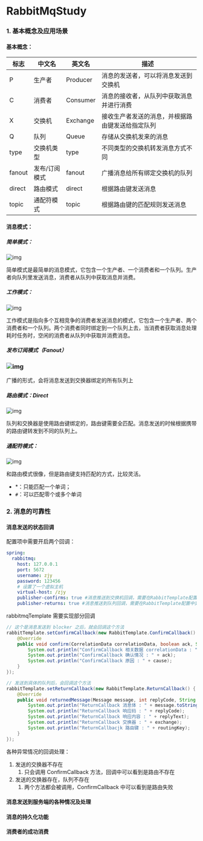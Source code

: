 # RabbitMqStudy

### 1. 基本概念及应用场景

#### 基本概念：

| 标志   | 中文名        | 英文名   | 描述                                             |
| ------ | ------------- | -------- | ------------------------------------------------ |
| P      | 生产者        | Producer | 消息的发送者，可以将消息发送到交换机             |
| C      | 消费者        | Consumer | 消息的接收者，从队列中获取消息并进行消费         |
| X      | 交换机        | Exchange | 接收生产者发送的消息，并根据路由键发送给指定队列 |
| Q      | 队列          | Queue    | 存储从交换机发来的消息                           |
| type   | 交换机类型    | type     | 不同类型的交换机转发消息方式不同                 |
| fanout | 发布/订阅模式 | fanout   | 广播消息给所有绑定交换机的队列                   |
| direct | 路由模式      | direct   | 根据路由键发送消息                               |
| topic  | 通配符模式    | topic    | 根据路由键的匹配规则发送消息                     |

#### 消息模式：

##### 简单模式：

![img](http://www.macrozheng.com/images/rabbitmq_start_12.png)

简单模式是最简单的消息模式，它包含一个生产者、一个消费者和一个队列。生产者向队列里发送消息，消费者从队列中获取消息并消费。

##### 工作模式：

![img](http://www.macrozheng.com/images/rabbitmq_start_15.png)

工作模式是指向多个互相竞争的消费者发送消息的模式，它包含一个生产者、两个消费者和一个队列。两个消费者同时绑定到一个队列上去，当消费者获取消息处理耗时任务时，空闲的消费者从队列中获取并消费消息。



##### 发布订阅模式（Fanout）

### ![img](http://www.macrozheng.com/images/rabbitmq_start_19.png)

广播的形式，会将消息发送到交换器绑定的所有队列上



##### 路由模式：Direct

![img](http://www.macrozheng.com/images/rabbitmq_start_19.png)

队列和交换器是使用路由键绑定的，路由键需要全匹配。消息发送的时候根据携带的路由键转发到不同的队列上。



##### 通配符模式：

![img](http://www.macrozheng.com/images/rabbitmq_start_27.png)

和路由模式很像，但是路由键支持匹配的方式，比较灵活。

- *：只能匹配一个单词；
- `#`：可以匹配零个或多个单词



### 2. 消息的可靠性

#### 消息发送的状态回调

配置项中需要开启两个回调：

```yaml
spring:
  rabbitmq:
    host: 127.0.0.1
    port: 5672
    username: zjy
    password: 123456
    # 设置了一个虚拟主机
    virtual-host: /zjy
    publisher-confirms: true #消息推送到交换机回调，需要在RabbitTemplate配置中实现回调处理
    publisher-returns: true #消息推送到队列回调，需要在RabbitTemplate配置中实现回调处理
```

rabbitmqTemplate 需要实现部分回调

```java
// 这个是消息发送到 blocker 之后，就会回调这个方法
rabbitTemplate.setConfirmCallback(new RabbitTemplate.ConfirmCallback() {
    @Override
    public void confirm(CorrelationData correlationData, boolean ack, String cause) {
        System.out.println("ConfirmCallback 相关数据 correlationData : " + correlationData);
        System.out.println("ConfirmCallback 确认情况 : " + ack);
        System.out.println("ConfirmCallback 原因 : " + cause);
    }
});

// 发送到具体的队列后，会回调这个方法
rabbitTemplate.setReturnCallback(new RabbitTemplate.ReturnCallback() {
    @Override
    public void returnedMessage(Message message, int replyCode, String replyText, String exchange, String routingKey) {
        System.out.println("ReturnCallback 消息体 : " + message.toString());
        System.out.println("ReturnCallback 响应码 : " + replyCode);
        System.out.println("ReturnCallback 响应内容 : " + replyText);
        System.out.println("ReturnCallback 交换器 : " + exchange);
        System.out.println("ReturnCallbacjk 路由键 : " + routingKey);
    }
});
```

各种异常情况的回调处理：

1. 发送的交换器不存在
   1. 只会调用 ConfirmCallback 方法，回调中可以看到是路由不存在
2. 发送的交换器存在，队列不存在
   1. 两个方法都会被调用，ConfirmCallback 中可以看到是路由失败

#### 消息发送到服务端的各种情况及处理



#### 消息的持久化功能

#### 消费者的成功消费